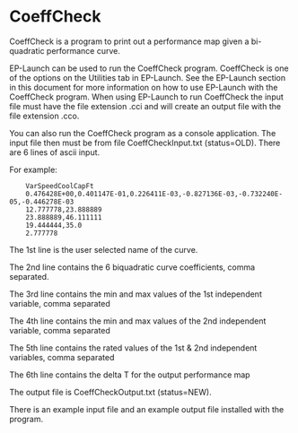 # CoeffCheck

CoeffCheck is a program to print out a performance map given a bi-quadratic performance curve.

EP-Launch can be used to run the CoeffCheck program. CoeffCheck is one of the options on the Utilities tab in EP-Launch. See the EP-Launch section in this document for more information on how to use EP-Launch with the CoeffCheck program. When using EP-Launch to run CoeffCheck the input file must have the file extension .cci and will create an output file with the file extension .cco.

You can also run the CoeffCheck program as a console application. The input file then must be from file CoeffCheckInput.txt (status=OLD). There are 6 lines of ascii input.

For example:

~~~~~~~~~~~~~~~~~~~~
    VarSpeedCoolCapFt
    0.476428E+00,0.401147E-01,0.226411E-03,-0.827136E-03,-0.732240E-05,-0.446278E-03
    12.777778,23.888889
    23.888889,46.111111
    19.444444,35.0
    2.777778
~~~~~~~~~~~~~~~~~~~~

The 1st line is the user selected name of the curve.

The 2nd line contains the 6 biquadratic curve coefficients, comma separated.

The 3rd line contains the min and max values of the 1st independent variable, comma separated

The 4th line contains the min and max values of the 2nd independent variable, comma separated

The 5th line contains the rated values of the 1st & 2nd independent variables, comma separated

The 6th line contains the delta T for the output performance map

The output file is CoeffCheckOutput.txt (status=NEW).

There is an example input file and an example output file installed with the program.
